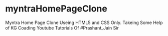 # myntraHomePageClone
Myntra Home Page Clone Useing HTML5 and CSS Only. Takeing Some Help of KG Coading Youtube Tutorials Of #Prashant_Jain Sir 
